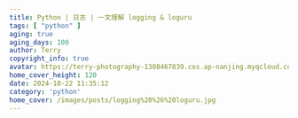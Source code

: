 ```yaml
---
title: Python | 日志 | 一文理解 logging & loguru
tags: [ "python" ]
aging: true
aging_days: 100
author: Terry
copyright_info: true
avatar: https://terry-photography-1308467839.cos.ap-nanjing.myqcloud.com/icon/logo.svg
home_cover_height: 120
date: 2024-10-22 11:35:12
category: 'python'
home_cover: /images/posts/logging%20%26%20loguru.jpg
---
```

